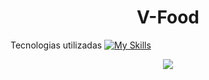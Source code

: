 <h1 align="center">V-Food</h1>


Tecnologias utilizadas
[![My Skills](https://skills.thijs.gg/icons?i=js,react,sass,figma&theme=light)](https://skills.thijs.gg)




<p align="center">
  <a href="https://skillicons.dev">
    <img src="https://skillicons.dev/icons?i=js,react,sass,figma" />
  </a>
</p>
